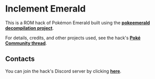 # Inclement Emerald

This is a ROM hack of Pokémon Emerald built using the [**pokeemerald decompilation project**](https://github.com/pret/pokeemerald).

For details, credits, and other projects used, see the hack's [**Poké Community thread**](https://www.pokecommunity.com/showthread.php?t=457039).

## Contacts

You can join the hack's Discord server by clicking [**here**](https://discord.gg/ZQpuvD6NTs).
